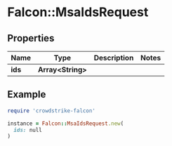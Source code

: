 # Falcon::MsaIdsRequest

## Properties

| Name | Type | Description | Notes |
| ---- | ---- | ----------- | ----- |
| **ids** | **Array&lt;String&gt;** |  |  |

## Example

```ruby
require 'crowdstrike-falcon'

instance = Falcon::MsaIdsRequest.new(
  ids: null
)
```

